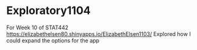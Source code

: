 # Exploratory1104
For Week 10 of STAT442
https://elizabethelsen80.shinyapps.io/ElizabethElsen1103/
Explored how I could expand the options for the app
